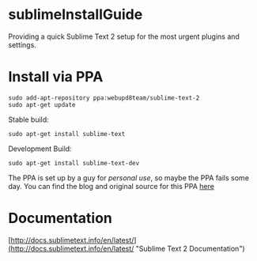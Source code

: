 sublimeInstallGuide
===================

Providing a quick Sublime Text 2 setup for the most urgent plugins and settings.

Install via PPA
===============

	sudo add-apt-repository ppa:webupd8team/sublime-text-2
	sudo apt-get update

Stable build:

	sudo apt-get install sublime-text

Development Build:

	sudo apt-get install sublime-text-dev

The PPA is set up by a guy for *personal use*, so maybe the PPA fails some day. You can find
the blog and original source for this PPA [here](http://www.webupd8.org/2011/03/sublime-text-2-ubuntu-ppa.html "webupd8.org")

Documentation
=============

[http://docs.sublimetext.info/en/latest/](http://docs.sublimetext.info/en/latest/ "Sublime Text 2 Documentation")
